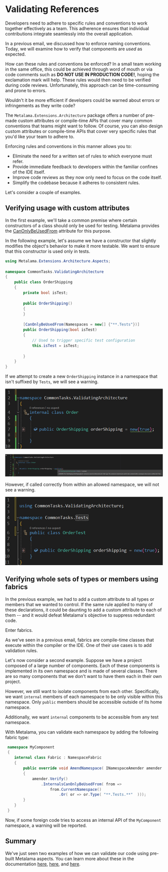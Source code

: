 # Validating References

Developers need to adhere to specific rules and conventions to work together effectively as a team. This adherence ensures that individual contributions integrate seamlessly into the overall application.

In a previous email, we discussed how to enforce naming conventions. Today, we will examine how to verify that components are _used_ as expected.

How can these rules and conventions be enforced? In a small team working in the same office, this could be achieved through word of mouth or via code comments such as **DO NOT USE IN PRODUCTION CODE!**, hoping the exclamation mark will help. These rules would then need to be verified during code reviews. Unfortunately, this approach can be time-consuming and prone to errors.

Wouldn't it be more efficient if developers could be warned about errors or infringements as they write code?

The `Metalama.Extensions.Architecture` package offers a number of pre-made custom attributes or compile-time APIs that cover many common conventions that teams might want to follow. Of course, you can also design custom attributes or compile-time APIs that cover very specific rules that you'd like your team to adhere to.

Enforcing rules and conventions in this manner allows you to:

- Eliminate the need for a written set of rules to which everyone must refer.
- Provide immediate feedback to developers within the familiar confines of the IDE itself.
- Improve code reviews as they now only need to focus on the code itself.
- Simplify the codebase because it adheres to consistent rules.

Let's consider a couple of examples.

## Verifying usage with custom attributes

In the first example, we'll take a common premise where certain constructors of a class should only be used for testing. Metalama provides the [CanOnlyBeUsedFrom](https://doc.postsharp.net/etalama/api/metalama-extensions-architecture-aspects-canonlybeusedfromattribute) attribute for this purpose.

In the following example, let's assume we have a constructor that slightly modifies the object's behavior to make it more testable. We want to ensure that this constructor is used only in tests.

```c#
using Metalama.Extensions.Architecture.Aspects;

namespace CommonTasks.ValidatingArchitecture
{
    public class OrderShipping
    {
        private bool isTest;

        public OrderShipping()
        {
        }

        [CanOnlyBeUsedFrom(Namespaces = new[] {"**.Tests"})]
        public OrderShipping(bool isTest)
        {
            // Used to trigger specific test configuration
            this.isTest = isTest;

        }
    }
}
```

If we attempt to create a new `OrderShipping` instance in a namespace that isn't suffixed by `Tests`, we will see a warning.

![](images/ValidatingTestWarning.jpg)

![](images/ValidationWarning.jpg)

However, if called correctly from within an allowed namespace, we will not see a warning.

![](images/ValidatingTestsNoWarning.jpg)

## Verifying whole sets of types or members using fabrics

In the previous example, we had to add a custom attribute to all types or members that we wanted to control. If the same rule applied to many of these declarations, it could be daunting to add a custom attribute to each of them -- and it would defeat Metalama's objective to suppress redundant code.

Enter fabrics.

As we've seen in a previous email, fabrics are compile-time classes that execute within the compiler or the IDE. One of their use cases is to add validation rules.

Let's now consider a second example. Suppose we have a project composed of a large number of components. Each of these components is implemented in its own namespace and is made of several classes. There are so many components that we don't want to have them each in their own project.

However, we still want to isolate components from each other. Specifically, we want `internal` members of each namespace to be only visible within this namespace. Only `public` members should be accessible outside of its home namespace.

Additionally, we want `internal` components to be accessible from any test namespace.

With Metalama, you can validate each namespace by adding the following fabric type:

```cs
 namespace MyComponent
 {
    internal class Fabric : NamespaceFabric
    {
        public override void AmendNamespace( INamespaceAmender amender )
        {
            amender.Verify()
                .InternalsCanOnlyBeUsedFrom( from =>
                    from.CurrentNamespace()
                        .Or( or => or.Type( "**.Tests.**"  )));
        }
    }
 }
```

Now, if some foreign code tries to access an internal API of the `MyComponent` namespace, a warning will be reported.

## Summary

We've just seen two examples of how we can validate our code using pre-built Metalama aspects. You can learn more about these in the documentation [here](https://doc.postsharp.net/metalama/conceptual/architecture/usage), [here](https://doc.postsharp.net/metalama/conceptual/architecture/naming-conventions), and [here](https://doc.postsharp.net/metalama/conceptual/architecture/internal-only-implement).

